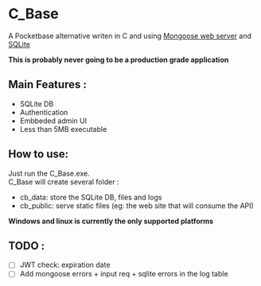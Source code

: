 # C_Base

A Pocketbase alternative writen in C and using [Mongoose web server](https://mongoose.ws/) and [SQLite](https://www.sqlite.org/)

**This is probably never going to be a production grade application**

## Main Features :

- SQLite DB
- Authentication
- Embbeded admin UI
- Less than 5MB executable

## How to use:

Just run the C_Base.exe.\
C_Base will create several folder :
- cb_data: store the SQLite DB, files and logs
- cb_public: serve static files (eg: the web site that will consume the API)

**Windows and linux is currently the only supported platforms** 

## TODO : 

- [ ] JWT check: expiration date
- [ ] Add mongoose errors + input req + sqlite errors in the log table